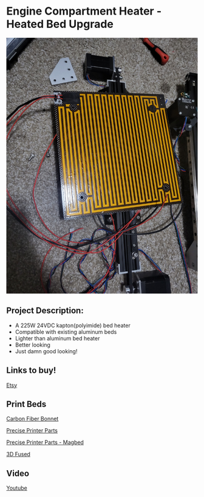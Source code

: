 # Engine Compartment Heater - Heated Bed Upgrade

![Image of Kapton Heater](https://github.com/Leviathan3DPrinting/Jalopy-3D-Printer/blob/2ccf26e64eb755979e08a04d846be5881129d875/Custom%20High%20Performance%20Parts/Engine%20Compartment%20Heater/Images/Kapton_Heater(1).jpg)

## Project Description:
- A 225W 24VDC kapton(polyimide) bed heater
- Compatible with existing aluminum beds
- Lighter than aluminum bed heater
- Better looking
- Just damn good looking!

## Links to buy!
[Etsy](https://www.etsy.com/listing/1351359610/ender-3jalopy-3d-printer-lightweight?ref=listings_manager_grid)

## Print Beds
[Carbon Fiber Bonnet](https://github.com/Leviathan3DPrinting/Jalopy-3D-Printer/tree/ad34be1e4e56d2a3a7dab663aaee73733993598e/Custom%20High%20Performance%20Parts/Carbon%20Fiber%20Bonnet)

[Precise Printer Parts](https://preciseprinterparts.com/ender-3--cast-aluminum-bed.html)

[Precise Printer Parts - Magbed](https://preciseprinterparts.com/Ender-3--Cast-Aluminum-Bed-With-Built-In-Magnets_p_40.html)

[3D Fused](https://3dfused.com/product/235-x-235mm-aluminum-bed/)

## Video
[Youtube](https://youtube.com/shorts/NkMWWvdl9lw?feature=share)
